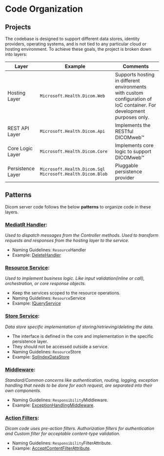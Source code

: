  # Code Organization

## Projects
 The codebase is designed to support different data stores, identity providers, operating systems, and is not tied to any particular cloud or hosting environment. To achieve these goals, the project is broken down into layers:

| Layer              | Example                                                      | Comments                                                                              |
| ------------------ | ------------------------------------------------------------ |---------------------------------------------------------------------------------------|
| Hosting Layer      | `Microsoft.Health.Dicom.Web`                                 | Supports hosting in different environments with custom configuration of IoC container. For development purposes only. |
| REST API Layer     | `Microsoft.Health.Dicom.Api`                                 | Implements the RESTful DICOMweb&trade; |
| Core Logic Layer   | `Microsoft.Health.Dicom.Core`                                | Implements core logic to support DICOMweb&trade; |
| Persistence Layer  | `Microsoft.Health.Dicom.Sql` `Microsoft.Health.Dicom.Blob`   | Pluggable persistence provider |

## Patterns

Dicom server code follows the below **patterns** to organize code in these layers.


### [MediatR Handler](https://github.com/jbogard/MediatR):

<em>Used to dispatch messages from the Controller methods. Used to transform requests and responses from the hosting layer to the service.</em>

- Naming Guidelines: `Resource`Handler
-  Example: [DeleteHandler](/src/Microsoft.Health.Dicom.Core/Features/Delete/DeleteHandler.cs)

### [Resource Service](https://docs.microsoft.com/en-us/aspnet/core/fundamentals/dependency-injection?view=aspnetcore-3.1): 
<em>Used to implement business logic. Like input validation(inline or call), orchestration, or core response objects.</em>

- Keep the services scoped to the resource operations.
- Naming Guidelines: `Resource`Service
-  Example: [IQueryService](/src/Microsoft.Health.Dicom.Core/Features/Query/IQueryService.cs)

### [Store Service](https://docs.microsoft.com/en-us/aspnet/core/fundamentals/dependency-injection?view=aspnetcore-3.1):
<em>Data store specific implementation of storing/retrieving/deleting the data.</em>

- The interface is defined in the core and implementation in the specific persistence layer.
- They should not be accessed outside a service.
- Naming Guidelines: `Resource`Store
- Example: [SqlIndexDataStore](/src/Microsoft.Health.Dicom.SqlServer/Features/Store/SqlIndexDataStore.cs)

### [Middleware](https://docs.microsoft.com/en-us/aspnet/core/fundamentals/middleware/?view=aspnetcore-3.1):
 <em>Standard/Common concerns like authentication, routing, logging, exception handling that needs to be done for each request, are separated into their own components.</em>

- Naming Guidelines: `Responsibility`Middleware.
- Example: [ExceptionHandlingMiddleware](/src/Microsoft.Health.Dicom.Api/Features/Exceptions/ExceptionHandlingMiddleware.cs).

### [Action Filters](https://docs.microsoft.com/en-us/aspnet/core/mvc/controllers/filters?view=aspnetcore-3.1):
<em>Dicom code uses pre-action filters. Authorization filters for authentication and Custom filter for acceptable content-type validation.</em>

- Naming Guidelines: `Responsibility`FilterAttribute.
- Example: [AcceptContentFilterAttribute](/src/Microsoft.Health.Dicom.Api/Features/Filters/AcceptContentFilterAttribute.cs).
